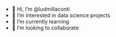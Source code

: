 - 👋 Hi, I’m @ludmillaconti
- 👀 I’m interested in data science projects
- 🌱 I’m currently learning
- 💞️ I’m looking to collaborate 


<!---
ludmillaconti/ludmillaconti is a ✨ special ✨ repository because its `README.md` (this file) appears on your GitHub profile.
You can click the Preview link to take a look at your changes.
--->
